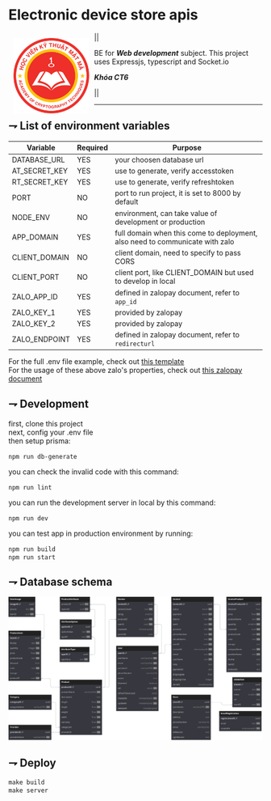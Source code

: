 # Electronic device store apis

<img src="./src/assets/logokma.png" align="left"
width="150" hspace="10" vspace="10">

||

BE for **_Web development_** subject. This project uses Expressjs, typescript and Socket.io

**_Khóa CT6_**

||

---

## ⇁ List of environment variables

| Variable      | Required | Purpose                                                                      |
| ------------- | -------- | ---------------------------------------------------------------------------- |
| DATABASE_URL  | YES      | your choosen database url                                                    |
| AT_SECRET_KEY | YES      | use to generate, verify accesstoken                                          |
| RT_SECRET_KEY | YES      | use to generate, verify refreshtoken                                         |
| PORT          | NO       | port to run project, it is set to 8000 by default                            |
| NODE_ENV      | NO       | environment, can take value of development or production                     |
| APP_DOMAIN    | YES      | full domain when this come to deployment, also need to communicate with zalo |
| CLIENT_DOMAIN | NO       | client domain, need to specify to pass CORS                                  |
| CLIENT_PORT   | NO       | client port, like CLIENT_DOMAIN but used to develop in local                 |
| ZALO_APP_ID   | YES      | defined in zalopay document, refer to <code>app_id</code>                    |
| ZALO_KEY_1    | YES      | provided by zalopay                                                          |
| ZALO_KEY_2    | YES      | provided by zalopay                                                          |
| ZALO_ENDPOINT | YES      | defined in zalopay document, refer to <code>redirecturl</code>               |

For the full .env file example, check
out [this template](./templates/.env.template) <br>
For the usage of these above zalo's properties, check
out [this zalopay document](https://docs.zalopay.vn/v2/general/overview.html#tao-don-hang_thong-tin-don-hang)

## ⇁ Development

first, clone this project<br>
next, config your .env file<br>
then setup prisma:

```shell
npm run db-generate
```

you can check the invalid code with this command:

```shell
npm run lint
```

you can run the development server in local by this command:

```shell
npm run dev
```

you can test app in production environment by running:

```shell
npm run build
npm run start
```

## ⇁ Database schema

<img src="./src/assets/schema.svg">

## ⇁ Deploy

```shell
make build
make server
```
